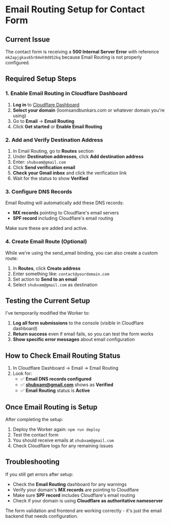 # Email Routing Setup for Contact Form

## Current Issue
The contact form is receiving a **500 Internal Server Error** with reference `mk2apjgkas65r84eh9d952kq` because Email Routing is not properly configured.

## Required Setup Steps

### 1. Enable Email Routing in Cloudflare Dashboard

1. **Log in** to [Cloudflare Dashboard](https://dash.cloudflare.com/)
2. **Select your domain** (loomsandbunkars.com or whatever domain you're using)
3. Go to **Email** → **Email Routing**
4. Click **Get started** or **Enable Email Routing**

### 2. Add and Verify Destination Address

1. In Email Routing, go to **Routes** section
2. Under **Destination addresses**, click **Add destination address**
3. Enter: `shubxam@gmail.com`
4. Click **Send verification email**
5. **Check your Gmail inbox** and click the verification link
6. Wait for the status to show **Verified**

### 3. Configure DNS Records

Email Routing will automatically add these DNS records:
- **MX records** pointing to Cloudflare's email servers
- **SPF record** including Cloudflare's email routing

Make sure these are added and active.

### 4. Create Email Route (Optional)

While we're using the send_email binding, you can also create a custom route:
1. In **Routes**, click **Create address**
2. Enter something like: `contact@yourdomain.com`
3. Set action to **Send to an email**
4. Select `shubxam@gmail.com` as destination

## Testing the Current Setup

I've temporarily modified the Worker to:
1. **Log all form submissions** to the console (visible in Cloudflare dashboard)
2. **Return success** even if email fails, so you can test the form works
3. **Show specific error messages** about email configuration

## How to Check Email Routing Status

1. In Cloudflare Dashboard → Email → Email Routing
2. Look for:
   - ✅ **Email DNS records configured**
   - ✅ **shubxam@gmail.com** shows as **Verified**
   - ✅ **Email Routing** status is **Active**

## Once Email Routing is Setup

After completing the setup:
1. Deploy the Worker again: `npm run deploy`
2. Test the contact form
3. You should receive emails at `shubxam@gmail.com`
4. Check Cloudflare logs for any remaining issues

## Troubleshooting

If you still get errors after setup:
- Check the **Email Routing** dashboard for any warnings
- Verify your domain's **MX records** are pointing to Cloudflare
- Make sure **SPF record** includes Cloudflare's email routing
- Check if your domain is using **Cloudflare as authoritative nameserver**

The form validation and frontend are working correctly - it's just the email backend that needs configuration.